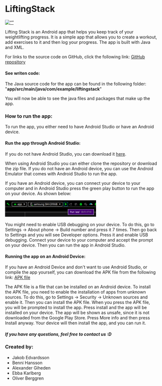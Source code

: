 # LiftingStack
[<img src="https://github.githubassets.com/images/modules/logos_page/GitHub-Logo.png" alt= “” width="300">](https://github.com/JakobEdvardsson/LiftingStack)

Lifting Stack is an Android app that helps you keep track of your weightlifting progress. It is a simple app that allows you to create a workout, add exercises to it and then log your progress. The app is built with Java and XML.

For links to the source code on GitHub, click the following link: [GitHub repository](https://github.com/JakobEdvardsson/LiftingStack)

#### See writen code:

The Java source code for the app can be found in the following folder: "**app/src/main/java/com/example/liftingstack**"

You will now be able to see the java files and packages that make up the app.


### How to run the app:
To run the app, you either need to have Android Studio or have an Android device.

#### Run the app through Android Studio:


If you do not have Android Studio, you can download it [here](https://developer.android.com/studio).

When using Android Studio you can either clone the repository or download the zip file. If you do not have an Android device, you can use the Android Emulator that comes with Android Studio to run the app.

If you have an Android device, you can connect your device to your computer and in Android Studio press the green play button to run the app on your device. As shown below:

<img src="images/RunApp.png" alt= “” width="300">

You might need to enable USB debugging on your device. To do this, go to Settings -> About phone -> Build number and press it 7 times. Then go back to Settings and you will see Developer options. Press it and enable USB debugging.
Connect your device to your computer and accept the prompt on your device. Then you can run the app in Android Studio.

#### Running the app on an Android Device:

If you have an Android Device and don't want to use Android Studio, or compile the app yourself,
you can download the APK file from the following link: [APK file](https://www.mediafire.com/file/0e73pccte67uwab/LiftingStack.apk/file)

The APK file is a file that can be installed on an Android device. To install the APK file, you need to enable the installation of apps from unknown sources.
To do this, go to Settings -> Security -> Unknown sources and enable it. Then you can install the APK file.
When you press the APK file, you will be prompted to install the app. Press install and the app will be installed on your device.
The app will be shown as unsafe, since it is not downloaded from the Google Play Store. Press More info and then press Install anyway.
Your device will then install the app, and you can run it.

##### If you have any questions, feel free to contact us :D
### Created by:
- Jakob Edvardsson
- Benni Hansson
- Alexander Giheden
- Ebba Karlberg
- Oliver Berggren